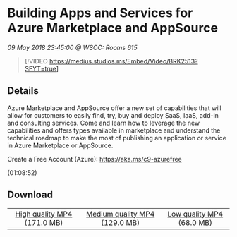 # Building Apps and Services for Azure Marketplace and AppSource

*09 May 2018 23:45:00 @ WSCC: Rooms 615*

> [!VIDEO https://medius.studios.ms/Embed/Video/BRK2513?SFYT=true]

## Details

<p>Azure Marketplace and AppSource offer a new set of capabilities that will allow for customers to easily find, try, buy and deploy SaaS, IaaS, add-in and consulting services. Come and learn how to leverage the new capabilities and offers types available in marketplace and understand the technical roadmap to make the most of publishing an application or service in Azure Marketplace or AppSource.</p><p>Create a Free Account (Azure): <a href="https://aka.ms/c9-azurefree">https://aka.ms/c9-azurefree</a></p> (01:08:52)

## Download

||||
|:--:|:----:|:-:|
|[High quality MP4](https://sec.ch9.ms/ch9/0ac6/2ab8eb99-ca8b-4b5f-a392-b0061b5a0ac6/BRK2513_high.mp4) (171.0 MB)|[Medium quality MP4](https://sec.ch9.ms/ch9/0ac6/2ab8eb99-ca8b-4b5f-a392-b0061b5a0ac6/BRK2513_mid.mp4) (129.0 MB)|[Low quality MP4](https://sec.ch9.ms/ch9/0ac6/2ab8eb99-ca8b-4b5f-a392-b0061b5a0ac6/BRK2513.mp4) (68.0 MB)|